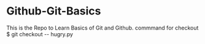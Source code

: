 # Github-Git-Basics
This is the Repo to Learn Basics of Git and Github.
commmand for checkout 
$ git checkout -- hugry.py
